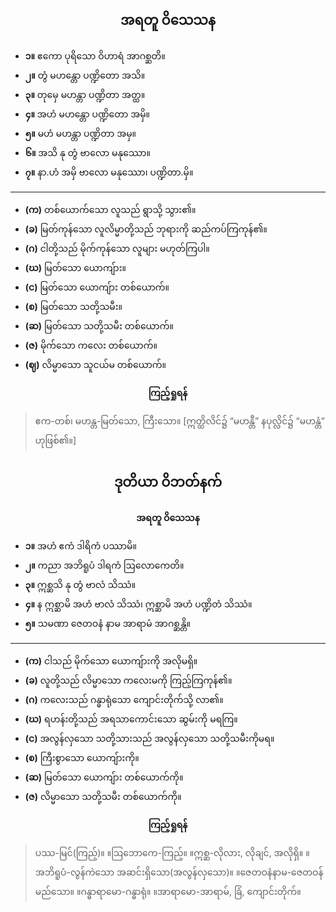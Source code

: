 ## <center>အရတူ ဝိသေသန</center>

- **၁။** ဧကော ပုရိသော ဝိဟာရံ အာဂစ္ဆတိ။
- **၂။** တွံ မဟန္တော ပဏ္ဍိတော အသိ။ 
- **၃။** တုမှေ မဟန္တာ ပဏ္ဍိတာ အတ္ထ။
- **၄။** အဟံ မဟန္တော ပဏ္ဍိတော အမှိ။
- **၅။** မဟံ မဟန္တာ ပဏ္ဍိတာ အမှ။
- **၆။**  အသိ နု တွံ ဗာလော မနုဿော။
- **၇။** နာ.ဟံ အမှိ ဗာလော မနုဿော၊ ပဏ္ဍိတာ.မှိ။
---
- **(က)** တစ်ယောက်သော လူသည် ရွာသို့ သွား၏။ 
- **(ခ)** မြတ်ကုန်သော လူလိမ္မာတို့သည် ဘုရားကို ဆည်ကပ်ကြကုန်၏။ 
- **(ဂ)** ငါတို့သည် မိုက်ကုန်သော လူများ မဟုတ်ကြပါ။
- **(ဃ)** မြတ်သော ယောကျ်ား။ 
- **(င)** မြတ်သော ယောကျ်ား တစ်ယောက်။
- **(စ)** မြတ်သော သတို့သမီး။
- **(ဆ)** မြတ်သော သတို့သမီး တစ်ယောက်။
- **(ဇ)** မိုက်သော ကလေး တစ်ယောက်။
- **(ဈ)** လိမ္မာသော သူငယ်မ တစ်ယောက်။

**<center>ကြည့်ရှုရန်</center>**
>ဧက-တစ်၊ မဟန္တ-မြတ်သော, ကြီးသော။  [ဣတ္ထိလိင်၌ “မဟန္တီ” နပုလ္လိင်၌ “မဟန္တံ” ဟုဖြစ်၏။]

## <center>ဒုတိယာ ဝိဘတ်နက်</center>
**<center>အရတူ ဝိသေသန</center>**

- **၁။** အဟံ ဧကံ ဒါရိကံ ပဿာမိ။ 
- **၂။** ကညာ အဘိရူပံ ဒါရကံ ဩလောကေတိ။ 
- **၃။** ဣစ္ဆသိ နု တွံ ဗာလံ သိဿံ။ 
- **၄။** န ဣစ္ဆာမိ အဟံ ဗာလံ သိဿံ၊ ဣစ္ဆာမိ အဟံ ပဏ္ဍိတံ သိဿံ။
- **၅။** သမဏာ ဇေတဝနံ နာမ အာရာမံ အာဂစ္ဆန္တိ။

---

- **(က)** ငါသည် မိုက်သော ယောကျ်ားကို အလိုမရှိ။
- **(ခ)** လူတို့သည် လိမ္မာသော ကလေးမကို ကြည့်ကြကုန်၏။
- **(ဂ)** ကလေးသည် ဂန္ဓာရုံသော ကျောင်းတိုက်သို့ လာ၏။
- **(ဃ)** ရဟန်းတို့သည် အရသာကောင်းသော ဆွမ်းကို မရကြ။
- **(င)** အလွန်လှသော သတို့သားသည် အလွန်လှသော သတို့သမီးကိုမရ။ 
- **(စ)** ကြီးစွာသော ယောကျ်ားကို။
- **(ဆ)** မြတ်သော ယောကျ်ား တစ်ယောက်ကို။
- **(ဇ)** လိမ္မာသော သတို့သမီး တစ်ယောက်ကို။

**<center>ကြည့်ရှုရန်</center>**

>ပဿ-မြင်(ကြည့်)။ ။ဩဘောကေ-ကြည့်။ ။ဣစ္ဆ-လိုလား, လိုချင်, အလိုရှိ။ ။အဘိရူပံ-လွန်ကဲသော အဆင်းရှိသော(အလွန်လှသော)။ ။ဇေတဝနံနာမ-ဇေတဝန်မည်သော။ ။ဂန္ဓာရာမော-ဂန္ဓာရုံ။  ။အာရာမော-အာရာမ်, ခြံ, ကျောင်းတိုက်။
